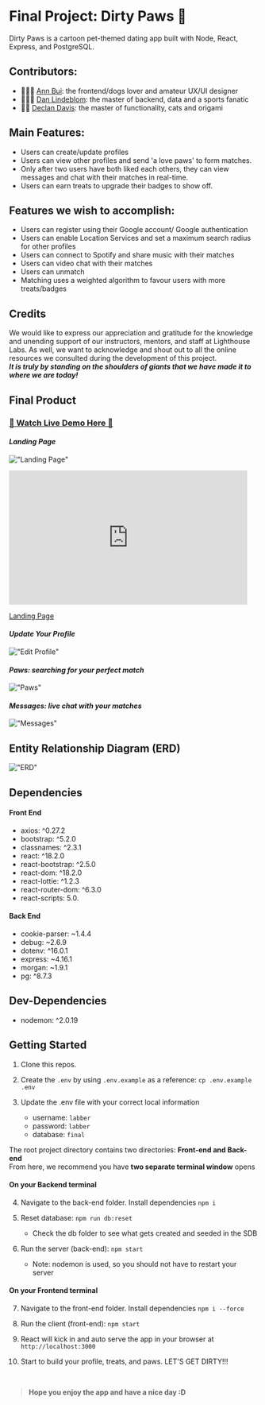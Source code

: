 # Final Project: Dirty Paws 🐾

Dirty Paws is a cartoon pet-themed dating app built with Node, React, Express, and PostgreSQL.

## Contributors:

- 👩🏻‍🎨 [Ann Bui](https://github.com/thaian161): the frontend/dogs lover and amateur UX/UI designer
- 👨🏼‍💻 [Dan Lindeblom](https://github.com/DLindeblom): the master of backend, data and a sports fanatic
- 👨‍🏭 [Declan Davis](https://github.com/DexTheFish): the master of functionality, cats and origami

## Main Features:

- Users can create/update profiles
- Users can view other profiles and send 'a love paws' to form matches.
- Only after two users have both liked each others, they can view messages and chat with their matches in real-time.
- Users can earn treats to upgrade their badges to show off.

## Features we wish to accomplish:

- Users can register using their Google account/ Google authentication
- Users can enable Location Services and set a maximum search radius for other profiles
- Users can connect to Spotify and share music with their matches
- Users can video chat with their matches
- Users can unmatch
- Matching uses a weighted algorithm to favour users with more treats/badges

## Credits

We would like to express our appreciation and gratitude for the knowledge and unending support of our instructors, mentors, and staff at Lighthouse Labs.
As well, we want to acknowledge and shout out to all the online resources we consulted during the development of this project.
<br>
**_It is truly by standing on the shoulders of giants that we have made it to where we are today!_**

## Final Product

### [👋 Watch Live Demo Here 👋](https://youtu.be/0k2WaGUxCJ0)

#### _Landing Page_

!["Landing Page"](https://media.giphy.com/media/R57dTC24YiWPYcRPpP/giphy.gif)

<iframe src="https://giphy.com/embed/Gd1lAoYrZLaBH7sQKV" width="480" height="270" frameBorder="0" class="giphy-embed" allowFullScreen></iframe><p><a href="https://giphy.com/gifs/Gd1lAoYrZLaBH7sQKV">Landing Page</a></p>

#### _Update Your Profile_

!["Edit Profile"](https://github.com/thaian161/Dirty-Paws/blob/master/front-end/public/docs/Profile.png?raw=true)

#### _Paws: searching for your perfect match_

!["Paws"](https://github.com/thaian161/Dirty-Paws/blob/master/front-end/public/docs/Paws.png?raw=true)

#### _Messages: live chat with your matches_

!["Messages"](https://github.com/thaian161/Dirty-Paws/blob/master/front-end/public/docs/Messages.png?raw=true)

## Entity Relationship Diagram (ERD)

!["ERD"](https://github.com/thaian161/Dirty-Paws/blob/master/front-end/public/docs/FinalERD.png?raw=true)

## Dependencies

#### Front End

- axios: ^0.27.2
- bootstrap: ^5.2.0
- classnames: ^2.3.1
- react: ^18.2.0
- react-bootstrap: ^2.5.0
- react-dom: ^18.2.0
- react-lottie: ^1.2.3
- react-router-dom: ^6.3.0
- react-scripts: 5.0.

#### Back End

- cookie-parser: ~1.4.4
- debug: ~2.6.9
- dotenv: ^16.0.1
- express: ~4.16.1
- morgan: ~1.9.1
- pg: ^8.7.3

## Dev-Dependencies

- nodemon: ^2.0.19

## Getting Started

1. Clone this repos.
2. Create the `.env` by using `.env.example` as a reference: `cp .env.example .env`
3. Update the .env file with your correct local information

   - username: `labber`
   - password: `labber`
   - database: `final`

The root project directory contains two directories: **Front-end and Back-end**
<br>
From here, we recommend you have **two separate terminal window** opens

#### On your Backend terminal

4. Navigate to the back-end folder. Install dependencies `npm i`

5. Reset database: `npm run db:reset`

   - Check the db folder to see what gets created and seeded in the SDB

6. Run the server (back-end): `npm start`

   - Note: nodemon is used, so you should not have to restart your server

#### On your Frontend terminal

7. Navigate to the front-end folder. Install dependencies `npm i --force`

8. Run the client (front-end): `npm start`

9. React will kick in and auto serve the app in your browser at `http://localhost:3000`

10. Start to build your profile, treats, and paws. LET'S GET DIRTY!!!

<br>

> **Hope you enjoy the app and have a nice day :D**
